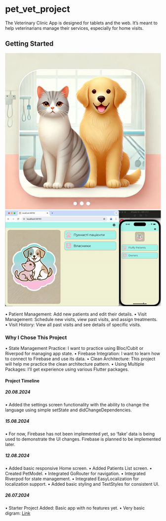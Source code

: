 # pet_vet_project

The Veterinary Clinic App is designed for tablets and the web. It’s meant to help veterinarians manage their services, especially for home visits.

## Getting Started

![Cat and Dog Image](pet_vet.jpg)
![2024-08-20-updates](2024-08-20-updates.gif)

 • Patient Management: Add new patients and edit their details.
 • Visit Management: Schedule new visits, view past visits, and assign treatments.
 • Visit History: View all past visits and see details of specific visits.

### Why I Chose This Project

 • State Management Practice: I want to practice using Bloc/Cubit or Riverpod for managing app state.
 • Firebase Integration: I want to learn how to connect to Firebase and use its data.
 • Clean Architecture: This project will help me practice the clean architecture pattern.
 • Using Multiple Packages: I’ll get experience using various Flutter packages.

#### Project Timeline

##### 20.08.2024

• Added the settings screen functionality with the ability to change the language using simple setState and didChangeDependencies.

##### 15.08.2024

• For now, Firebase has not been implemented yet, so ‘fake’ data is being used to demonstrate the UI changes. Firebase is planned to be implemented later.

##### 12.08.2024

• Added basic responsive Home screen.
• Added Patients List screen.
• Created PetModel.
• Integrated GoRouter for navigation.
• Integrated Riverpod for state management.
• Integrated EasyLocalization for localization support.
• Added basic styling and TextStyles for consistent UI.

##### 26.07.2024

 • Starter Project Added: Basic app with no features yet.
 • Very basic digram: [Link](https://app.diagrams.net/#G14CaQT5roc3dvEoZBYau0jwQQxhuQzHS9#%7B%22pageId%22%3A%22kXz09J5oTDUhG0XenFSC%22%7D)
  